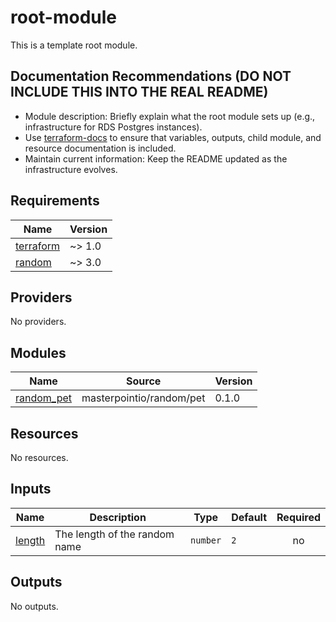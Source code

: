 # root-module

This is a template root module.

<!-- README TEMPLATE: AFTER READING THE BELOW SECTION, DELETE THE BELOW SECTION AND REPLACE WITH YOUR OWN CONTENT -->

## Documentation Recommendations (DO NOT INCLUDE THIS INTO THE REAL README)

- Module description: Briefly explain what the root module sets up (e.g., infrastructure for RDS Postgres instances).
- Use [terraform-docs](https://github.com/terraform-docs/terraform-docs) to ensure that variables, outputs, child module, and resource documentation is included.
- Maintain current information: Keep the README updated as the infrastructure evolves.

<!-- README TEMPLATE: ENDING DELETE MARKER -->

<!-- BEGINNING OF PRE-COMMIT-TERRAFORM DOCS HOOK -->

## Requirements

| Name                                                                     | Version |
| ------------------------------------------------------------------------ | ------- |
| <a name="requirement_terraform"></a> [terraform](#requirement_terraform) | ~> 1.0  |
| <a name="requirement_random"></a> [random](#requirement_random)          | ~> 3.0  |

## Providers

No providers.

## Modules

| Name                                                              | Source                   | Version |
| ----------------------------------------------------------------- | ------------------------ | ------- |
| <a name="module_random_pet"></a> [random_pet](#module_random_pet) | masterpointio/random/pet | 0.1.0   |

## Resources

No resources.

## Inputs

| Name                                                | Description                   | Type     | Default | Required |
| --------------------------------------------------- | ----------------------------- | -------- | ------- | :------: |
| <a name="input_length"></a> [length](#input_length) | The length of the random name | `number` | `2`     |    no    |

## Outputs

No outputs.

<!-- END OF PRE-COMMIT-TERRAFORM DOCS HOOK -->
